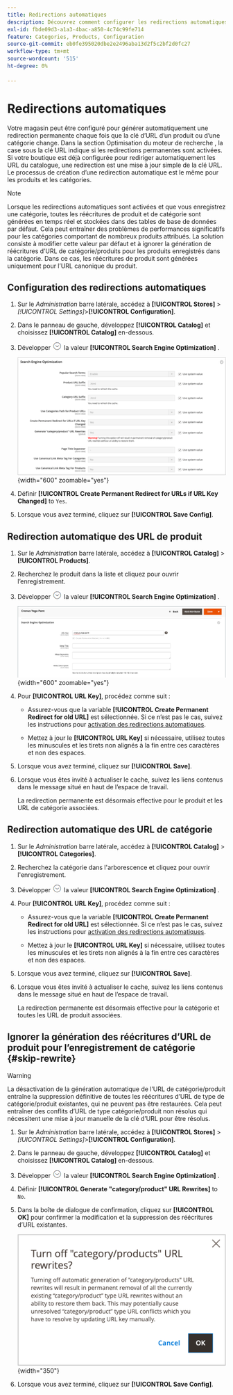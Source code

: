 ```yaml
---
title: Redirections automatiques
description: Découvrez comment configurer les redirections automatiques à générer chaque fois que la clé d’URL d’un produit ou d’une catégorie change dans votre boutique Commerce.
exl-id: fbde09d3-a1a3-4bac-a850-4c74c99fe714
feature: Categories, Products, Configuration
source-git-commit: eb0fe395020dbe2e2496aba13d2f5c2bf2d0fc27
workflow-type: tm+mt
source-wordcount: '515'
ht-degree: 0%

---
```


# Redirections automatiques

Votre magasin peut être configuré pour générer automatiquement une redirection permanente chaque fois que la clé d’URL d’un produit ou d’une catégorie change. Dans la section Optimisation du moteur de recherche , la case sous la clé URL indique si les redirections permanentes sont activées. Si votre boutique est déjà configurée pour rediriger automatiquement les URL du catalogue, une redirection est une mise à jour simple de la clé URL. Le processus de création d’une redirection automatique est le même pour les produits et les catégories.

>[!NOTE]
>
>Lorsque les redirections automatiques sont activées et que vous enregistrez une catégorie, toutes les réécritures de produit et de catégorie sont générées en temps réel et stockées dans des tables de base de données par défaut. Cela peut entraîner des problèmes de performances significatifs pour les catégories comportant de nombreux produits attribués. La solution consiste à modifier cette valeur par défaut et à ignorer la génération de réécritures d’URL de catégorie/produits pour les produits enregistrés dans la catégorie. Dans ce cas, les réécritures de produit sont générées uniquement pour l’URL canonique du produit.

## Configuration des redirections automatiques

1. Sur le _Administration_ barre latérale, accédez à **[!UICONTROL Stores]** > _[!UICONTROL Settings]_>**[!UICONTROL Configuration]**.

1. Dans le panneau de gauche, développez **[!UICONTROL Catalog]** et choisissez **[!UICONTROL Catalog]** en-dessous.

1. Développer ![Sélecteur d’extension](../assets/icon-display-expand.png) la valeur **[!UICONTROL Search Engine Optimization]** .

   ![Configuration du catalogue - optimisation du moteur de recherche](../configuration-reference/catalog/assets/catalog-search-engine-optimization.png){width="600" zoomable="yes"}

1. Définir **[!UICONTROL Create Permanent Redirect for URLs if URL Key Changed]** to `Yes`.

1. Lorsque vous avez terminé, cliquez sur **[!UICONTROL Save Config]**.

## Redirection automatique des URL de produit

1. Sur le _Administration_ barre latérale, accédez à **[!UICONTROL Catalog]** > **[!UICONTROL Products]**.

1. Recherchez le produit dans la liste et cliquez pour ouvrir l’enregistrement.

1. Développer ![Sélecteur d’extension ](../assets/icon-display-expand.png) la valeur **[!UICONTROL Search Engine Optimization]** .

   ![Optimisation du moteur de recherche de produits - redirection permanente](./assets/product-search-engine-optimization-create-permanent-redirect.png){width="600" zoomable="yes"}

1. Pour **[!UICONTROL URL Key]**, procédez comme suit :

   - Assurez-vous que la variable **[!UICONTROL Create Permanent Redirect for old URL]** est sélectionnée. Si ce n’est pas le cas, suivez les instructions pour [activation des redirections automatiques](url-rewrite.md#configure-url-rewrites).

   - Mettez à jour le **[!UICONTROL URL Key]** si nécessaire, utilisez toutes les minuscules et les tirets non alignés à la fin entre ces caractères et non des espaces.

1. Lorsque vous avez terminé, cliquez sur **[!UICONTROL Save]**.

1. Lorsque vous êtes invité à actualiser le cache, suivez les liens contenus dans le message situé en haut de l’espace de travail.

   La redirection permanente est désormais effective pour le produit et les URL de catégorie associées.

## Redirection automatique des URL de catégorie

1. Sur le _Administration_ barre latérale, accédez à **[!UICONTROL Catalog]** > **[!UICONTROL Categories]**.

1. Recherchez la catégorie dans l&#39;arborescence et cliquez pour ouvrir l&#39;enregistrement.

1. Développer ![Sélecteur d’extension](../assets/icon-display-expand.png) la valeur **[!UICONTROL Search Engine Optimization]** .

1. Pour **[!UICONTROL URL Key]**, procédez comme suit :

   - Assurez-vous que la variable **[!UICONTROL Create Permanent Redirect for old URL]** est sélectionnée. Si ce n’est pas le cas, suivez les instructions pour [activation des redirections automatiques](url-rewrite.md#configure-url-rewrites).

   - Mettez à jour le **[!UICONTROL URL Key]** si nécessaire, utilisez toutes les minuscules et les tirets non alignés à la fin entre ces caractères et non des espaces.

1. Lorsque vous avez terminé, cliquez sur **[!UICONTROL Save]**.

1. Lorsque vous êtes invité à actualiser le cache, suivez les liens contenus dans le message situé en haut de l’espace de travail.

   La redirection permanente est désormais effective pour la catégorie et toutes les URL de produit associées.

## Ignorer la génération des réécritures d’URL de produit pour l’enregistrement de catégorie {#skip-rewrite}

>[!WARNING]
>
>La désactivation de la génération automatique de l’URL de catégorie/produit entraîne la suppression définitive de toutes les réécritures d’URL de type de catégorie/produit existantes, qui ne peuvent pas être restaurées. Cela peut entraîner des conflits d’URL de type catégorie/produit non résolus qui nécessitent une mise à jour manuelle de la clé d’URL pour être résolus.

1. Sur le _Administration_ barre latérale, accédez à **[!UICONTROL Stores]** > _[!UICONTROL Settings]_>**[!UICONTROL Configuration]**.

1. Dans le panneau de gauche, développez **[!UICONTROL Catalog]** et choisissez **[!UICONTROL Catalog]** en-dessous.

1. Développer ![Sélecteur d’extension](../assets/icon-display-expand.png) la valeur **[!UICONTROL Search Engine Optimization]** .

1. Définir **[!UICONTROL Generate "category/product" URL Rewrites]** to `No`.

1. Dans la boîte de dialogue de confirmation, cliquez sur **[!UICONTROL OK]** pour confirmer la modification et la suppression des réécritures d’URL existantes.

   ![Désactivation des réécritures d’URL de catégorie/produit - Confirmez](./assets/seo-rewrite-off.png){width="350"}

1. Lorsque vous avez terminé, cliquez sur **[!UICONTROL Save Config]**.
